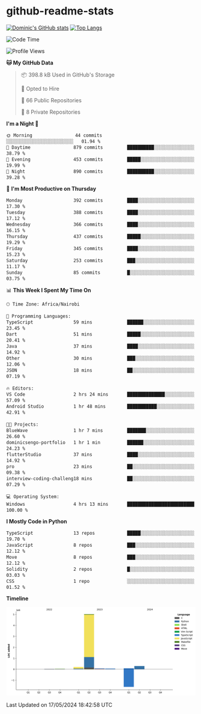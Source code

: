 # github-readme-stats
[![Dominic's GitHub stats](https://github-readme-stats.vercel.app/api?username=Domengo&show_icons=true)](https://github.com/anuraghazra/github-readme-stats)
[![Top Langs](https://github-readme-stats.vercel.app/api/top-langs/?username=Domengo&show_icons=true)](https://github.com/Domengo/github-readme-stats)

<!--START_SECTION:waka-->
![Code Time](http://img.shields.io/badge/Code%20Time-650%20hrs%203%20mins-blue)

![Profile Views](http://img.shields.io/badge/Profile%20Views-0-blue)

**🐱 My GitHub Data** 

> 📦 398.8 kB Used in GitHub's Storage 
 > 
> 💼 Opted to Hire
 > 
> 📜 66 Public Repositories 
 > 
> 🔑 8 Private Repositories 
 > 
**I'm a Night 🦉** 

```text
🌞 Morning                44 commits          ░░░░░░░░░░░░░░░░░░░░░░░░░   01.94 % 
🌆 Daytime                879 commits         ██████████░░░░░░░░░░░░░░░   38.79 % 
🌃 Evening                453 commits         █████░░░░░░░░░░░░░░░░░░░░   19.99 % 
🌙 Night                  890 commits         ██████████░░░░░░░░░░░░░░░   39.28 % 
```
📅 **I'm Most Productive on Thursday** 

```text
Monday                   392 commits         ████░░░░░░░░░░░░░░░░░░░░░   17.30 % 
Tuesday                  388 commits         ████░░░░░░░░░░░░░░░░░░░░░   17.12 % 
Wednesday                366 commits         ████░░░░░░░░░░░░░░░░░░░░░   16.15 % 
Thursday                 437 commits         █████░░░░░░░░░░░░░░░░░░░░   19.29 % 
Friday                   345 commits         ████░░░░░░░░░░░░░░░░░░░░░   15.23 % 
Saturday                 253 commits         ███░░░░░░░░░░░░░░░░░░░░░░   11.17 % 
Sunday                   85 commits          █░░░░░░░░░░░░░░░░░░░░░░░░   03.75 % 
```


📊 **This Week I Spent My Time On** 

```text
🕑︎ Time Zone: Africa/Nairobi

💬 Programming Languages: 
TypeScript               59 mins             ██████░░░░░░░░░░░░░░░░░░░   23.45 % 
Dart                     51 mins             █████░░░░░░░░░░░░░░░░░░░░   20.41 % 
Java                     37 mins             ████░░░░░░░░░░░░░░░░░░░░░   14.92 % 
Other                    30 mins             ███░░░░░░░░░░░░░░░░░░░░░░   12.06 % 
JSON                     18 mins             ██░░░░░░░░░░░░░░░░░░░░░░░   07.19 % 

🔥 Editors: 
VS Code                  2 hrs 24 mins       ██████████████░░░░░░░░░░░   57.09 % 
Android Studio           1 hr 48 mins        ███████████░░░░░░░░░░░░░░   42.91 % 

🐱‍💻 Projects: 
BlueWave                 1 hr 7 mins         ███████░░░░░░░░░░░░░░░░░░   26.60 % 
dominicsengo-portfolio   1 hr 1 min          ██████░░░░░░░░░░░░░░░░░░░   24.23 % 
flutterStudio            37 mins             ████░░░░░░░░░░░░░░░░░░░░░   14.92 % 
pro                      23 mins             ██░░░░░░░░░░░░░░░░░░░░░░░   09.38 % 
interview-coding-challeng18 mins             ██░░░░░░░░░░░░░░░░░░░░░░░   07.29 % 

💻 Operating System: 
Windows                  4 hrs 13 mins       █████████████████████████   100.00 % 
```

**I Mostly Code in Python** 

```text
TypeScript               13 repos            █████░░░░░░░░░░░░░░░░░░░░   19.70 % 
JavaScript               8 repos             ███░░░░░░░░░░░░░░░░░░░░░░   12.12 % 
Move                     8 repos             ███░░░░░░░░░░░░░░░░░░░░░░   12.12 % 
Solidity                 2 repos             █░░░░░░░░░░░░░░░░░░░░░░░░   03.03 % 
CSS                      1 repo              ░░░░░░░░░░░░░░░░░░░░░░░░░   01.52 % 
```



**Timeline**

![Lines of Code chart](https://raw.githubusercontent.com/Domengo/Domengo/main/assets/bar_graph.png)


 Last Updated on 17/05/2024 18:42:58 UTC
<!--END_SECTION:waka-->


